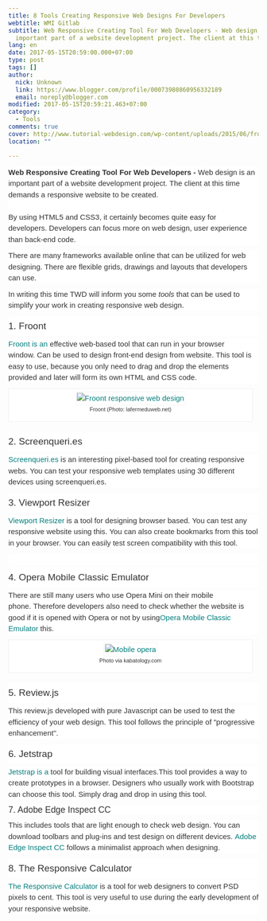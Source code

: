 ```yaml
---
title: 8 Tools Creating Responsive Web Designs For Developers
webtitle: WMI Gitlab
subtitle: Web Responsive Creating Tool For Web Developers - Web design is an
  important part of a website development project. The client at this time
lang: en
date: 2017-05-15T20:59:00.000+07:00
type: post
tags: []
author:
  nick: Unknown
  link: https://www.blogger.com/profile/00073980860956332189
  email: noreply@blogger.com
modified: 2017-05-15T20:59:21.463+07:00
category:
  - Tools
comments: true
cover: http://www.tutorial-webdesign.com/wp-content/uploads/2015/06/froont-responsive-web-design.jpg
location: ""

---
```


<div style="background-color: white; color: #333333; font-family: Gudea, helvetica, arial, verdana, 'Times New roman', sans-serif; font-size: 15px; line-height: 22.5px; margin-bottom: 10px; padding: 0px; word-wrap: break-word;"><span class="notranslate" style="margin: 0px; padding: 0px;"><strong style="margin: 0px; padding: 0px;">Web Responsive Creating Tool For Web Developers</strong>&nbsp;<strong style="margin: 0px; padding: 0px;">-</strong>&nbsp;Web design is an important part of a website development project.</span>&nbsp;<span class="notranslate" style="margin: 0px; padding: 0px;">The client at this time demands a responsive website to be created.</span><br><span id="more-8162" style="margin: 0px; padding: 0px;"></span><br style="margin: 0px; padding: 0px;"><span class="notranslate" style="margin: 0px; padding: 0px;">By using HTML5 and CSS3, it certainly becomes quite easy for developers.</span>&nbsp;<span class="notranslate" style="margin: 0px; padding: 0px;">Developers can focus more on web design, user experience than back-end code.</span></div><div style="background-color: white; color: #333333; font-family: Gudea, helvetica, arial, verdana, 'Times New roman', sans-serif; font-size: 15px; line-height: 22.5px; margin-bottom: 10px; padding: 0px; word-wrap: break-word;"><span class="notranslate" style="margin: 0px; padding: 0px;">There are many frameworks available online that can be utilized for web designing.</span>&nbsp;<span class="notranslate" style="margin: 0px; padding: 0px;">There are flexible grids, drawings and layouts that developers can use.</span></div><div style="background-color: white; color: #333333; font-family: Gudea, helvetica, arial, verdana, 'Times New roman', sans-serif; font-size: 15px; line-height: 22.5px; margin-bottom: 10px; padding: 0px; word-wrap: break-word;"><span class="notranslate" style="margin: 0px; padding: 0px;">In writing this time TWD will inform you some&nbsp;<em style="margin: 0px; padding: 0px;">tools</em>&nbsp;that can be used to simplify your work in creating responsive web design.</span></div><h3 style="background-color: white; color: #333333; font-family: LatoBold, Helvetica, Arial, sans-serif; font-size: 19px; font-weight: 400; line-height: 40px; margin: 5px 0px; padding: 0px; text-rendering: optimizelegibility;"><span class="notranslate" style="margin: 0px; padding: 0px;">1. Froont</span></h3><div style="background-color: white; color: #333333; font-family: Gudea, helvetica, arial, verdana, 'Times New roman', sans-serif; font-size: 15px; line-height: 22.5px; margin-bottom: 10px; padding: 0px; word-wrap: break-word;"><span class="notranslate" style="margin: 0px; padding: 0px;"><a href="http://translate.googleusercontent.com/translate_c?depth=1&amp;nv=1&amp;rurl=translate.google.com&amp;sl=id&amp;sp=nmt4&amp;tl=en&amp;u=http://froont.com/&amp;usg=ALkJrhhA68Xlhs-LW6rTxAGhzcYlsC_bPQ" style="color: #047e7d; margin: 0px; padding: 0px; text-decoration: none;" target="_blank" rel="noopener noreferer nofollow">Froont is an</a>&nbsp;effective web-based tool that can run in your browser window.</span>&nbsp;<span class="notranslate" style="margin: 0px; padding: 0px;">Can be used to design front-end design from website.</span>&nbsp;<span class="notranslate" style="margin: 0px; padding: 0px;">This tool is easy to use, because you only need to drag and drop the elements provided and later will form its own HTML and CSS code.</span></div><div class="wp-caption alignnone" id="attachment_8164" style="background: rgb(255, 255, 255); border: 1px solid rgb(240, 240, 240); color: #333333; font-family: Gudea, helvetica, arial, verdana, 'Times New roman', sans-serif; font-size: 15px; line-height: 22.5px; margin: 5px 20px 20px 0px; max-width: 96%; padding: 5px 3px 10px; text-align: center; width: 510px; word-wrap: break-word;"><a href="http://www.tutorial-webdesign.com/wp-content/uploads/2015/06/froont-responsive-web-design.jpg" style="color: #047e7d; margin: 0px; padding: 0px; text-decoration: none;" rel="noopener noreferer nofollow"><img alt="Froont responsive web design" class="size-full wp-image-8164" src="http://www.tutorial-webdesign.com/wp-content/uploads/2015/06/froont-responsive-web-design.jpg" height="360" sizes="(max-width: 500px) 100vw, 500px" srcset="http://www.tutorial-webdesign.com/wp-content/uploads/2015/06/froont-responsive-web-design.jpg 500w, http://www.tutorial-webdesign.com/wp-content/uploads/2015/06/froont-responsive-web-design-417x300.jpg 417w" style="border: 1px solid rgb(244, 244, 244); box-sizing: border-box; height: auto; margin: 0px; max-width: 100%; padding: 2px; vertical-align: middle; width: auto;" width="500"></a><br><div class="wp-caption-text" style="font-size: 11px; line-height: 17px; padding: 0px 4px 5px; word-wrap: break-word;"><span class="notranslate" style="margin: 0px; padding: 0px;">Froont (Photo: lafermeduweb.net)</span></div></div><h3 style="background-color: white; color: #333333; font-family: LatoBold, Helvetica, Arial, sans-serif; font-size: 19px; font-weight: 400; line-height: 40px; margin: 5px 0px; padding: 0px; text-rendering: optimizelegibility;"><span class="notranslate" style="margin: 0px; padding: 0px;">2. Screenqueri.es</span></h3><div style="background-color: white; color: #333333; font-family: Gudea, helvetica, arial, verdana, 'Times New roman', sans-serif; font-size: 15px; line-height: 22.5px; margin-bottom: 10px; padding: 0px; word-wrap: break-word;"><span class="notranslate" style="margin: 0px; padding: 0px;"><a href="http://translate.googleusercontent.com/translate_c?depth=1&amp;nv=1&amp;rurl=translate.google.com&amp;sl=id&amp;sp=nmt4&amp;tl=en&amp;u=http://beta.screenqueri.es/&amp;usg=ALkJrhgWMeTiLZmBtr3nG6PS1knt-2XGlQ" style="color: #047e7d; margin: 0px; padding: 0px; text-decoration: none;" target="_blank" rel="noopener noreferer nofollow">Screenqueri.es</a>&nbsp;is an interesting pixel-based tool for creating responsive webs.</span>&nbsp;<span class="notranslate" style="margin: 0px; padding: 0px;">You can test your responsive web templates using 30 different devices using screenqueri.es.</span></div><h3 style="background-color: white; color: #333333; font-family: LatoBold, Helvetica, Arial, sans-serif; font-size: 19px; font-weight: 400; line-height: 40px; margin: 5px 0px; padding: 0px; text-rendering: optimizelegibility;"><span class="notranslate" style="margin: 0px; padding: 0px;">3. Viewport Resizer</span></h3><div style="background-color: white; color: #333333; font-family: Gudea, helvetica, arial, verdana, 'Times New roman', sans-serif; font-size: 15px; line-height: 22.5px; margin-bottom: 10px; padding: 0px; word-wrap: break-word;"><span class="notranslate" style="margin: 0px; padding: 0px;"><a href="http://translate.googleusercontent.com/translate_c?depth=1&amp;nv=1&amp;rurl=translate.google.com&amp;sl=id&amp;sp=nmt4&amp;tl=en&amp;u=http://lab.maltewassermann.com/viewport-resizer/&amp;usg=ALkJrhg56oxyt_mHUSJWSp9vfDbzr7mj1A" style="color: #047e7d; margin: 0px; padding: 0px; text-decoration: none;" target="_blank" rel="noopener noreferer nofollow">Viewport Resizer</a>&nbsp;is a tool for designing browser based.</span>&nbsp;<span class="notranslate" style="margin: 0px; padding: 0px;">You can test any responsive website using this.</span>&nbsp;<span class="notranslate" style="margin: 0px; padding: 0px;">You can also create bookmarks from this tool in your browser.</span>&nbsp;<span class="notranslate" style="margin: 0px; padding: 0px;">You can easily test screen compatibility with this tool.</span></div><div class="twd-adpost" style="background-color: white; color: #333333; font-family: Gudea, helvetica, arial, verdana, 'Times New roman', sans-serif; font-size: 15px; line-height: 22.5px; margin: 0px; padding: 0px; text-align: center; word-wrap: break-word;"><div class="textwidget" style="margin: 0px; padding: 0px; word-wrap: break-word;"><br></div></div><h3 style="background-color: white; color: #333333; font-family: LatoBold, Helvetica, Arial, sans-serif; font-size: 19px; font-weight: 400; line-height: 40px; margin: 5px 0px; padding: 0px; text-rendering: optimizelegibility;"><span class="notranslate" style="margin: 0px; padding: 0px;">4. Opera Mobile Classic Emulator</span></h3><div style="background-color: white; color: #333333; font-family: Gudea, helvetica, arial, verdana, 'Times New roman', sans-serif; font-size: 15px; line-height: 22.5px; margin-bottom: 10px; padding: 0px; word-wrap: break-word;"><span class="notranslate" style="margin: 0px; padding: 0px;">There are still many users who use Opera Mini on their mobile phone.</span>&nbsp;<span class="notranslate" style="margin: 0px; padding: 0px;">Therefore developers also need to check whether the website is good if it is opened with Opera or not by using<a href="http://translate.googleusercontent.com/translate_c?depth=1&amp;nv=1&amp;rurl=translate.google.com&amp;sl=id&amp;sp=nmt4&amp;tl=en&amp;u=http://www.opera.com/developer/mobile-emulator&amp;usg=ALkJrhgV86Oo95ScLs0ih4nfufq42NLqOg" style="color: #047e7d; margin: 0px; padding: 0px; text-decoration: none;" target="_blank" rel="noopener noreferer nofollow">Opera Mobile Classic Emulator</a>&nbsp;this.</span></div><div class="wp-caption alignnone" id="attachment_8165" style="background: rgb(255, 255, 255); border: 1px solid rgb(240, 240, 240); color: #333333; font-family: Gudea, helvetica, arial, verdana, 'Times New roman', sans-serif; font-size: 15px; line-height: 22.5px; margin: 5px 20px 20px 0px; max-width: 96%; padding: 5px 3px 10px; text-align: center; width: 528px; word-wrap: break-word;"><a href="http://www.tutorial-webdesign.com/wp-content/uploads/2015/06/opera-mobile.png" style="color: #047e7d; margin: 0px; padding: 0px; text-decoration: none;" rel="noopener noreferer nofollow"><img alt="Mobile opera" class="size-full wp-image-8165" src="http://www.tutorial-webdesign.com/wp-content/uploads/2015/06/opera-mobile.png" height="343" sizes="(max-width: 518px) 100vw, 518px" srcset="http://www.tutorial-webdesign.com/wp-content/uploads/2015/06/opera-mobile.png 518w, http://www.tutorial-webdesign.com/wp-content/uploads/2015/06/opera-mobile-450x298.png 450w" style="border: 1px solid rgb(244, 244, 244); box-sizing: border-box; height: auto; margin: 0px; max-width: 100%; padding: 2px; vertical-align: middle; width: auto;" width="518"></a><br><div class="wp-caption-text" style="font-size: 11px; line-height: 17px; padding: 0px 4px 5px; word-wrap: break-word;"><span class="notranslate" style="margin: 0px; padding: 0px;">Photo via kabatology.com</span></div></div><h3 style="background-color: white; color: #333333; font-family: LatoBold, Helvetica, Arial, sans-serif; font-size: 19px; font-weight: 400; line-height: 40px; margin: 5px 0px; padding: 0px; text-rendering: optimizelegibility;"><span class="notranslate" style="margin: 0px; padding: 0px;">5. Review.js</span></h3><div style="background-color: white; color: #333333; font-family: Gudea, helvetica, arial, verdana, 'Times New roman', sans-serif; font-size: 15px; line-height: 22.5px; margin-bottom: 10px; padding: 0px; word-wrap: break-word;"><span class="notranslate" style="margin: 0px; padding: 0px;">This review.js developed with pure Javascript can be used to test the efficiency of your web design.</span>&nbsp;<span class="notranslate" style="margin: 0px; padding: 0px;">This tool follows the principle of "progressive enhancement".</span></div><h3 style="background-color: white; color: #333333; font-family: LatoBold, Helvetica, Arial, sans-serif; font-size: 19px; font-weight: 400; line-height: 40px; margin: 5px 0px; padding: 0px; text-rendering: optimizelegibility;"><span class="notranslate" style="margin: 0px; padding: 0px;">6. Jetstrap</span></h3><div style="background-color: white; color: #333333; font-family: Gudea, helvetica, arial, verdana, 'Times New roman', sans-serif; font-size: 15px; line-height: 22.5px; margin-bottom: 10px; padding: 0px; word-wrap: break-word;"><span class="notranslate" style="margin: 0px; padding: 0px;"><a href="https://translate.googleusercontent.com/translate_c?depth=1&amp;nv=1&amp;rurl=translate.google.com&amp;sl=id&amp;sp=nmt4&amp;tl=en&amp;u=https://jetstrap.com/&amp;usg=ALkJrhiZV1se-0yUn52BeoV0asr1YlpqzA" style="color: #047e7d; margin: 0px; padding: 0px; text-decoration: none;" target="_blank" rel="noopener noreferer nofollow">Jetstrap is a</a>&nbsp;tool for building visual interfaces.</span><span class="notranslate" style="margin: 0px; padding: 0px;">This tool provides a way to create prototypes in a browser.</span>&nbsp;<span class="notranslate" style="margin: 0px; padding: 0px;">Designers who usually work with Bootstrap can choose this tool.</span>&nbsp;<span class="notranslate" style="margin: 0px; padding: 0px;">Simply drag and drop in using this tool.</span></div><h4 style="background-color: white; color: #333333; font-family: LatoBold, Helvetica, Arial, sans-serif; font-size: 17.5px; font-weight: 400; line-height: 20px; margin: 10px 0px; padding: 0px; text-rendering: optimizelegibility;"><span class="notranslate" style="margin: 0px; padding: 0px;">7. Adobe Edge Inspect CC</span></h4><div style="background-color: white; color: #333333; font-family: Gudea, helvetica, arial, verdana, 'Times New roman', sans-serif; font-size: 15px; line-height: 22.5px; margin-bottom: 10px; padding: 0px; word-wrap: break-word;"><span class="notranslate" style="margin: 0px; padding: 0px;">This includes tools that are light enough to check web design.</span>&nbsp;<span class="notranslate" style="margin: 0px; padding: 0px;">You can download toolbars and plug-ins and test design on different devices.</span>&nbsp;<span class="notranslate" style="margin: 0px; padding: 0px;"><a href="http://translate.googleusercontent.com/translate_c?depth=1&amp;nv=1&amp;rurl=translate.google.com&amp;sl=id&amp;sp=nmt4&amp;tl=en&amp;u=http://html.adobe.com/edge/inspect/&amp;usg=ALkJrhiHR0Fzlf2x6CTb4GxaFlMa88omcQ" style="color: #047e7d; margin: 0px; padding: 0px; text-decoration: none;" target="_blank" rel="noopener noreferer nofollow">Adobe Edge Inspect CC</a>&nbsp;follows a minimalist approach when designing.</span></div><h3 style="background-color: white; color: #333333; font-family: LatoBold, Helvetica, Arial, sans-serif; font-size: 19px; font-weight: 400; line-height: 40px; margin: 5px 0px; padding: 0px; text-rendering: optimizelegibility;"><span class="notranslate" style="margin: 0px; padding: 0px;">8. The Responsive Calculator</span></h3><div style="background-color: white; color: #333333; font-family: Gudea, helvetica, arial, verdana, 'Times New roman', sans-serif; font-size: 15px; line-height: 22.5px; margin-bottom: 10px; padding: 0px; word-wrap: break-word;"><span class="notranslate" style="margin: 0px; padding: 0px;"><a href="http://translate.googleusercontent.com/translate_c?depth=1&amp;nv=1&amp;rurl=translate.google.com&amp;sl=id&amp;sp=nmt4&amp;tl=en&amp;u=http://rwdcalc.com/&amp;usg=ALkJrhi4K1tirhFw2AA6M4CIXfuQK_eyvw" style="color: #047e7d; margin: 0px; padding: 0px; text-decoration: none;" target="_blank" rel="noopener noreferer nofollow">The Responsive Calculator</a>&nbsp;is a tool for web designers to convert PSD pixels to cent.</span>&nbsp;<span class="notranslate" style="margin: 0px; padding: 0px;">This tool is very useful to use during the early development of your responsive website.</span></div>